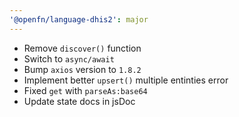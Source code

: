 ```yaml
---
'@openfn/language-dhis2': major
---
```


- Remove `discover()` function
- Switch to `async/await`
- Bump `axios` version to `1.8.2`
- Implement better `upsert()` multiple entinties error
- Fixed `get` with `parseAs:base64`
- Update state docs in jsDoc

